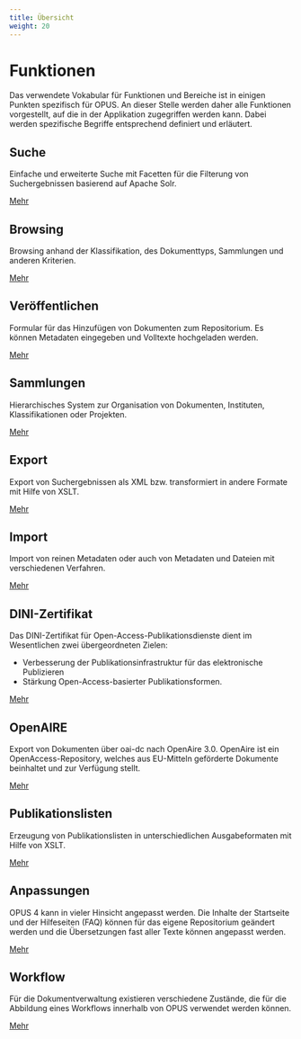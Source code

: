 ```yaml
---
title: Übersicht
weight: 20
---
```


# Funktionen

Das verwendete Vokabular für Funktionen und Bereiche ist in einigen Punkten spezifisch für OPUS.
An dieser Stelle werden daher alle Funktionen vorgestellt, auf die in der Applikation zugegriffen
werden kann. Dabei werden spezifische Begriffe entsprechend definiert und erläutert.

## Suche

Einfache und erweiterte Suche mit Facetten für die Filterung von Suchergebnissen basierend auf Apache Solr.

[Mehr](search.html)

## Browsing

Browsing anhand der Klassifikation, des Dokumenttyps, Sammlungen und anderen Kriterien.

[Mehr](browsing.html)

## Veröffentlichen

Formular für das Hinzufügen von Dokumenten zum Repositorium. Es können Metadaten eingegeben und Volltexte
hochgeladen werden.

[Mehr](publish.html)

## Sammlungen

Hierarchisches System zur Organisation von Dokumenten, Instituten, Klassifikationen oder Projekten.

[Mehr](collections.html)

## Export

Export von Suchergebnissen als XML bzw. transformiert in andere Formate mit Hilfe von XSLT.

[Mehr](../export/index.html)

## Import
Import von reinen Metadaten oder auch von Metadaten und Dateien mit verschiedenen Verfahren.

[Mehr](../import/index.html)

## DINI-Zertifikat
Das DINI-Zertifikat für Open-Access-Publikationsdienste dient im Wesentlichen zwei übergeordneten Zielen:
* Verbesserung der Publikationsinfrastruktur für das elektronische Publizieren
* Stärkung Open-Access-basierter Publikationsformen.

[Mehr](dini.html)

## OpenAIRE

Export von Dokumenten über oai-dc nach OpenAire 3.0. OpenAire ist ein OpenAccess-Repository, welches aus EU-Mitteln
geförderte Dokumente beinhaltet und zur Verfügung stellt.

[Mehr](openaire.html)

## Publikationslisten

Erzeugung von Publikationslisten in unterschiedlichen Ausgabeformaten mit Hilfe von XSLT.

[Mehr](publist.html)

## Anpassungen

OPUS 4 kann in vieler Hinsicht angepasst werden. Die Inhalte der Startseite und der Hilfeseiten (FAQ) können für
das eigene Repositorium geändert werden und die Übersetzungen fast aller Texte können angepasst werden.

[Mehr](customization.html)

## Workflow

Für die Dokumentverwaltung existieren verschiedene Zustände, die für die Abbildung eines Workflows innerhalb von OPUS verwendet werden können.

[Mehr](workflow.html)
